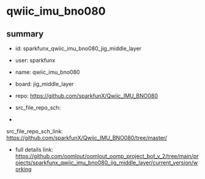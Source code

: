 # qwiic_imu_bno080
 
## summary 
* id: sparkfunx_qwiic_imu_bno080_jig_middle_layer
* user: sparkfunx
* name: qwiic_imu_bno080
* board: jig_middle_layer
* repo: https://github.com/sparkfunX/Qwiic_IMU_BNO080



* src_file_repo_sch: 
*
 src_file_repo_sch_link: https://github.com/sparkfunX/Qwiic_IMU_BNO080/tree/master/
* full details link: https://github.com/oomlout/oomlout_oomp_project_bot_v_2/tree/main/projects/sparkfunx_qwiic_imu_bno080_jig_middle_layer/current_version/working  






